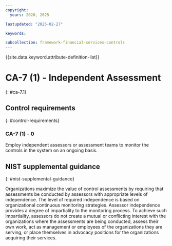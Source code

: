 ```yaml
---
copyright:
  years: 2020, 2025

lastupdated: "2025-02-27"

keywords:

subcollection: framework-financial-services-controls
---
```


{{site.data.keyword.attribute-definition-list}}

# CA-7 (1) -  Independent Assessment
{: #ca-7.1}

## Control requirements
{: #control-requirements}



### CA-7 (1) - 0


Employ independent assessors or assessment teams to monitor the controls in the system on an ongoing basis.












## NIST supplemental guidance
{: #nist-supplemental-guidance}

Organizations maximize the value of control assessments by requiring that assessments be conducted by assessors with appropriate levels of independence. The level of required independence is based on organizational continuous monitoring strategies. Assessor independence provides a degree of impartiality to the monitoring process. To achieve such impartiality, assessors do not create a mutual or conflicting interest with the organizations where the assessments are being conducted, assess their own work, act as management or employees of the organizations they are serving, or place themselves in advocacy positions for the organizations acquiring their services.
